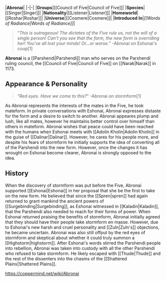 |**Abronai**|
|-|-|
|**Groups**|[[Council of Five\|Council of Five]]|
|**Species**|[[Singer\|Singer]]|
|**Nationality**|[[Listener\|Listener]]|
|**Homeworld**|[[Roshar\|Roshar]]|
|**Universe**|[[Cosmere\|Cosmere]]|
|**Introduced In**|*[[Words of Radiance\|Words of Radiance]]*|

>“*This is outrageous! The dictates of the Five rule us, not the will of a single person! Can't you see that the form, the new form is overriding her! You've all lost your minds! Or...or worse.*”
\-Abronai on Eshonai's coup[1]


**Abronai** is a [[Parshendi\|Parshendi]] man who serves on the Parshendi ruling council, the [[Council of Five\|Council of Five]] on [[Narak\|Narak]] in 1173.

## Appearance & Personality
>“*Red eyes. Have we come to this?*”
\-Abronai on stormform[1]


As Abronai represents the interests of the mates in the Five, he took mateform. In private conversations with Eshonai, Abronai expresses distaste for the form and a desire to switch to another. Abronai appeares plump and lush, like all mates, however he maintains better control over himself than others in mateform.
Abronai wishes that peace could have been reached with the humans when Eshonai meets with [[Adolin Kholin\|Adolin Kholin]] in the guise of [[Dalinar\|Dalinar]]. However, he cares for his people more, and despite his fears of stormform he initially supports the idea of converting all of the Parshendi into the new form. However, once the changes it has wrought on Eshonai become clearer, Abronai is strongly opposed to the idea.

## History
When the discovery of stormform was put before the Five, Abronai supported [[Eshonai\|Eshonai]] in her proposal that she be the first to take on the new form. He believed that since the [[Spren\|spren]] had again returned to grant mankind the ancient powers of [[Surgebinding\|Surgebinding]], as Eshonai witnessed in [[Kaladin\|Kaladin]], that the Parshendi also needed to reach for their forms of power.
When Eshonai returned praising the benefits of stormform, Abronai initially agreed that they should have their people take stormform en masse. However, due to Eshonai's new harsh and cruel personality and [[Zuln\|Zuln's]] objections, he became uncertain. Abronai was also still offput by the red eyes of stormform and skeptical about whether it could truly summon a [[Highstorm\|highstorm]].
After Eshonai's words stirred the Parshendi people into rebellion, Abronai was taken into custody with all the other Parshendi who refused to take stormform. He likely escaped with [[Thude\|Thude]] and the rest of the dissenters into the chasms of the [[Shattered Plains\|Shattered Plains]].



https://coppermind.net/wiki/Abronai